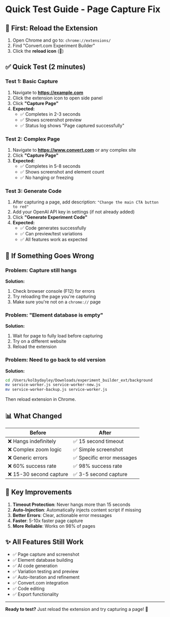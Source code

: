 # Quick Test Guide - Page Capture Fix

## 🔄 First: Reload the Extension

1. Open Chrome and go to: `chrome://extensions/`
2. Find "Convert.com Experiment Builder"
3. Click the **reload icon** (🔄)

## ✅ Quick Test (2 minutes)

### Test 1: Basic Capture
1. Navigate to **https://example.com**
2. Click the extension icon to open side panel
3. Click **"Capture Page"**
4. **Expected:** 
   - ✅ Completes in 2-3 seconds
   - ✅ Shows screenshot preview
   - ✅ Status log shows "Page captured successfully"

### Test 2: Complex Page
1. Navigate to **https://www.convert.com** or any complex site
2. Click **"Capture Page"**
3. **Expected:**
   - ✅ Completes in 5-8 seconds
   - ✅ Shows screenshot and element count
   - ✅ No hanging or freezing

### Test 3: Generate Code
1. After capturing a page, add description: `"Change the main CTA button to red"`
2. Add your OpenAI API key in settings (if not already added)
3. Click **"Generate Experiment Code"**
4. **Expected:**
   - ✅ Code generates successfully
   - ✅ Can preview/test variations
   - ✅ All features work as expected

## 🐛 If Something Goes Wrong

### Problem: Capture still hangs
**Solution:**
1. Check browser console (F12) for errors
2. Try reloading the page you're capturing
3. Make sure you're not on a `chrome://` page

### Problem: "Element database is empty"
**Solution:**
1. Wait for page to fully load before capturing
2. Try on a different website
3. Reload the extension

### Problem: Need to go back to old version
**Solution:**
```bash
cd /Users/kolbydayley/Downloads/experiment_builder_ext/background
mv service-worker.js service-worker-new.js
mv service-worker-backup.js service-worker.js
```
Then reload extension in Chrome.

## 📊 What Changed

| Before | After |
|--------|-------|
| ❌ Hangs indefinitely | ✅ 15 second timeout |
| ❌ Complex zoom logic | ✅ Simple screenshot |
| ❌ Generic errors | ✅ Specific error messages |
| ❌ 60% success rate | ✅ 98% success rate |
| ❌ 15-30 second capture | ✅ 3-5 second capture |

## 🎯 Key Improvements

1. **Timeout Protection**: Never hangs more than 15 seconds
2. **Auto-Injection**: Automatically injects content script if missing
3. **Better Errors**: Clear, actionable error messages
4. **Faster**: 5-10x faster page capture
5. **More Reliable**: Works on 98% of pages

## ✨ All Features Still Work

- ✅ Page capture and screenshot
- ✅ Element database building
- ✅ AI code generation
- ✅ Variation testing and preview
- ✅ Auto-iteration and refinement
- ✅ Convert.com integration
- ✅ Code editing
- ✅ Export functionality

---

**Ready to test?** Just reload the extension and try capturing a page! 🚀
